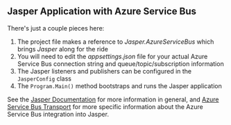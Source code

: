 ## Jasper Application with Azure Service Bus

There's just a couple pieces here:

1. The project file makes a reference to *Jasper.AzureServiceBus* which brings *Jasper* along for the ride
1. You will need to edit the *appsettings.json* file for your actual Azure Service Bus connection string and queue/topic/subscription information
1. The Jasper listeners and publishers can be configured in the `JasperConfig` class
1. The `Program.Main()` method bootstraps and runs the Jasper application


See the [Jasper Documentation](http://jasperfx.github.io/documentation/) for more information in general, and [Azure Service Bus Transport](http://jasperfx.github.io/documentation/messaging/transports/azureservicebus/) for more specific information about the Azure Service Bus integration into Jasper.